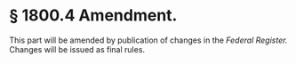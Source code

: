 # § 1800.4   Amendment.

This part will be amended by publication of changes in the _Federal Register._ Changes will be issued as final rules.










